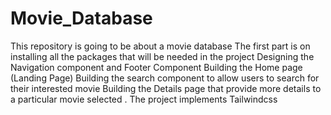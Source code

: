 # Movie_Database
 This repository is going to be about a movie database
 The first part is on installing all the packages that will be needed in the project 
 Designing the Navigation component and Footer Component 
 Building the Home page (Landing Page)
 Building the search component to allow users to search for their interested movie 
 Building the Details page that provide more details to a particular movie selected .
 The project implements Tailwindcss
